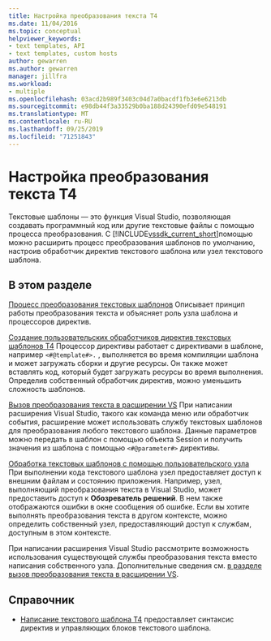 ```yaml
---
title: Настройка преобразования текста T4
ms.date: 11/04/2016
ms.topic: conceptual
helpviewer_keywords:
- text templates, API
- text templates, custom hosts
author: gewarren
ms.author: gewarren
manager: jillfra
ms.workload:
- multiple
ms.openlocfilehash: 03acd2b989f3403c04d7a0bacdf1fb3e6e6213db
ms.sourcegitcommit: e98db44f3a33529b0ba188d24390efd09e548191
ms.translationtype: MT
ms.contentlocale: ru-RU
ms.lasthandoff: 09/25/2019
ms.locfileid: "71251843"
---
```

# <a name="customize-t4-text-transformation"></a>Настройка преобразования текста T4

Текстовые шаблоны — это функция Visual Studio, позволяющая создавать программный код или другие текстовые файлы с помощью процесса преобразования. С [!INCLUDE[vssdk_current_short](../modeling/includes/vssdk_current_short_md.md)]помощью можно расширить процесс преобразования шаблонов по умолчанию, настроив обработчик директив текстового шаблона или узел текстового шаблона.

## <a name="in-this-section"></a>В этом разделе

 [Процесс преобразования текстовых шаблонов](../modeling/the-text-template-transformation-process.md) Описывает принцип работы преобразования текста и объясняет роль узла шаблона и процессоров директив.

 [Создание пользовательских обработчиков директив текстовых шаблонов T4](../modeling/creating-custom-t4-text-template-directive-processors.md) Процессор директивы работает с директивами в шаблоне, например `<#@template#>.` , выполняется во время компиляции шаблона и может загружать сборки и другие ресурсы. Он также может вставлять код, который будет загружать ресурсы во время выполнения. Определив собственный обработчик директив, можно уменьшить сложность шаблонов.

 [Вызов преобразования текста в расширении VS](../modeling/invoking-text-transformation-in-a-vs-extension.md) При написании расширения Visual Studio, такого как команда меню или обработчик события, расширение может использовать службу текстовых шаблонов для преобразования любого текстового шаблона. Данные параметров можно передать в шаблон с помощью объекта Session и получить значения из шаблона с помощью `<#@parameter#>` директивы.

 [Обработка текстовых шаблонов с помощью пользовательского узла](../modeling/processing-text-templates-by-using-a-custom-host.md) При выполнении кода текстового шаблона узел предоставляет доступ к внешним файлам и состоянию приложения. Например, узел, выполняющий преобразования текста в Visual Studio, может предоставить доступ к **Обозреватель решений**. В нем также отображаются ошибки в окне сообщения об ошибке. Если вы хотите выполнять преобразования текста в другом контексте, можно определить собственный узел, предоставляющий доступ к службам, доступным в этом контексте.

 При написании расширения Visual Studio рассмотрите возможность использования существующей службы преобразования текста вместо написания собственного узла. Дополнительные сведения см. [в разделе вызов преобразования текста в расширении VS](../modeling/invoking-text-transformation-in-a-vs-extension.md).

## <a name="reference"></a>Справочник

- [Написание текстового шаблона T4](../modeling/writing-a-t4-text-template.md) предоставляет синтаксис директив и управляющих блоков текстового шаблона.